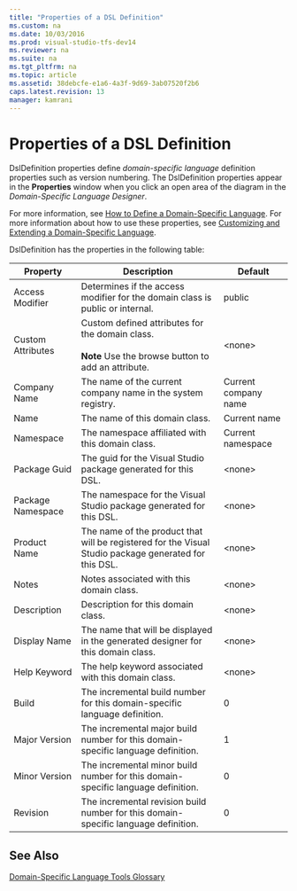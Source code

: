 ```yaml
---
title: "Properties of a DSL Definition"
ms.custom: na
ms.date: 10/03/2016
ms.prod: visual-studio-tfs-dev14
ms.reviewer: na
ms.suite: na
ms.tgt_pltfrm: na
ms.topic: article
ms.assetid: 38debcfe-e1a6-4a3f-9d69-3ab07520f2b6
caps.latest.revision: 13
manager: kamrani
---
```

# Properties of a DSL Definition
DslDefinition properties define *domain-specific language* definition properties such as version numbering. The DslDefinition properties appear in the **Properties** window when you click an open area of the diagram in the *Domain-Specific Language Designer*.  
  
 For more information, see [How to Define a Domain-Specific Language](../VS_IDE/How-to-Define-a-Domain-Specific-Language.md). For more information about how to use these properties, see [Customizing and Extending a Domain-Specific Language](../VS_IDE/Customizing-and-Extending-a-Domain-Specific-Language.md).  
  
 DslDefinition has the properties in the following table:  
  
|Property|Description|Default|  
|--------------|-----------------|-------------|  
|Access Modifier|Determines if the access modifier for the domain class is public or internal.|public|  
|Custom Attributes|Custom defined attributes for the domain class.<br /><br /> **Note** Use the browse button to add an attribute.|<none\>|  
|Company Name|The name of the current company name in the system registry.|Current company name|  
|Name|The name of this domain class.|Current name|  
|Namespace|The namespace affiliated with this domain class.|Current namespace|  
|Package Guid|The guid for the Visual Studio package generated for this DSL.|<none\>|  
|Package Namespace|The namespace for the Visual Studio package generated for this DSL.|<none\>|  
|Product Name|The name of the product that will be registered for the Visual Studio package generated for this DSL.|<none\>|  
|Notes|Notes associated with this domain class.|<none\>|  
|Description|Description for this domain class.|<none\>|  
|Display Name|The name that will be displayed in the generated designer for this domain class.|<none\>|  
|Help Keyword|The help keyword associated with this domain class.|<none\>|  
|Build|The incremental build number for this domain-specific language definition.|0|  
|Major Version|The incremental major build number for this domain-specific language definition.|1|  
|Minor Version|The incremental minor build number for this domain-specific language definition.|0|  
|Revision|The incremental revision build number for this domain-specific language definition.|0|  
  
## See Also  
 [Domain-Specific Language Tools Glossary](assetId:///ca5e84cb-a315-465c-be24-76aa3df276aa)